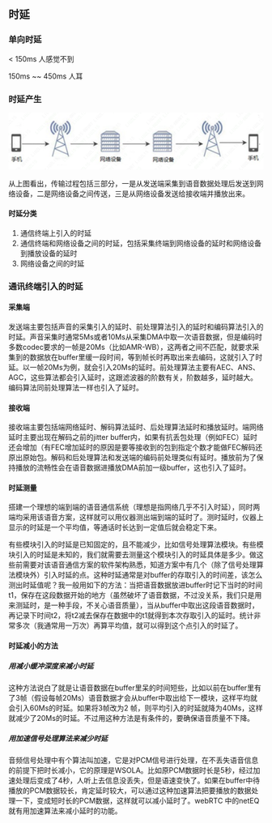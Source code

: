 ## 时延

### 单向时延

< 150ms					人感觉不到

150ms ~~ 450ms	人耳	

### 时延产生

![](.\png\时延产生.png)

从上图看出，传输过程包括三部分，一是从发送端采集到语音数据处理后发送到网络设备，二是网络设备之间传送，三是从网络设备发送给接收端并播放出来。

#### 时延分类

1. 通信终端上引入的时延
2. 通信终端和网络设备之间的时延，包括采集终端到网络设备的延时和网络设备到播放设备的延时
3. 网络设备之间的时延



### 通讯终端引入的时延

#### 采集端

发送端主要包括声音的采集引入的延时、前处理算法引入的延时和编码算法引入的时延。声音采集时通常5Ms或者10Ms从采集DMA中取一次语音数据，但是编码时多数codec要求的一帧是20Ms（比如AMR-WB），这两者之间不匹配，就要求采集到的数据放在buffer里缓一段时间，等到帧长时再取出来去编码，这就引入了时延。以一帧20Ms为例，就会引入20Ms的延时。前处理算法主要有AEC、ANS、AGC，这些算法都会引入延时，这跟滤波器的阶数有关，阶数越多，延时越大。编码算法同前处理算法一样也引入了延时。

#### 接收端

接收端主要包括端网络延时、解码算法延时、后处理算法延时和播放延时。端网络延时主要出现在解码之前的jitter buffer内，如果有抗丢包处理（例如FEC）延时还会增加（有FEC增加延时的原因是要等接收到的包到指定个数才能做FEC解码还原出原始包。解码和后处理算法和发送端的编码前处理类似有延时。播放前为了保持播放的流畅性会在语音数据进播放DMA前加一级buffer，这也引入了延时。

#### 时延测量

搭建一个理想的端到端的语音通信系统（理想是指网络几乎不引入时延），同时两端均采用该语音方案，这样就可以用仪器测出端到端的延时了。测时延时，仪器上显示的时延是一个平均值，等通话时长达到一定值后就会稳定下来。



有些模块引入的时延是已知固定的，且不能减少，比如信号处理算法模块。有些模块引入的时延是未知的，我们就需要去测量这个模块引入的时延具体是多少。做这些前需要对该语音通信方案的软件架构熟悉，知道方案中有几个（除了信号处理算法模块外）引入时延的点。这种时延通常是对buffer的存取引入的时间差，该怎么测出时延值呢？我一般用如下的方法：当把语音数据放进buffer时记下当时的时间t1，保存在这段数据开始的地方（虽然破坏了语音数据，不过没关系，我们只是用来测延时，是一种手段，不关心语音质量），当从buffer中取出这段语音数据时，再记录下时间t2，将t2减去保存在数据中的t1就得到本次存取引入的延时。统计非常多次（我通常用一万次）再算平均值，就可以得到这个点引入的时延了。

#### 时延减小的方法

##### 用减小缓冲深度来减小时延

这种方法说白了就是让语音数据在buffer里呆的时间短些，比如以前在buffer里有了3帧（假设每帧20Ms）语音数据才会从buffer中取出给下一模块，这样平均就会引入60Ms的时延。如果将3帧改为2 帧，则平均引入的时延就降为40Ms，这样就减少了20Ms的时延。不过用这种方法是有条件的，要确保语音质量不下降。

##### 用加速信号处理算法来减少时延

音频信号处理中有个算法叫加速，它是对PCM信号进行处理，在不丢失语音信息的前提下把时长减小，它的原理是WSOLA。比如原PCM数据时长是5秒，经过加速处理后变成了4秒，人听上去信息没丢失，但是语速变快了。如果在buffer中待播放的PCM数据较长，肯定延时较大，可以通过这种加速算法把要播放的数据处理一下，变成短时长的PCM数据，这样就可以减小延时了。webRTC 中的netEQ就有用加速算法来减小延时的功能。

